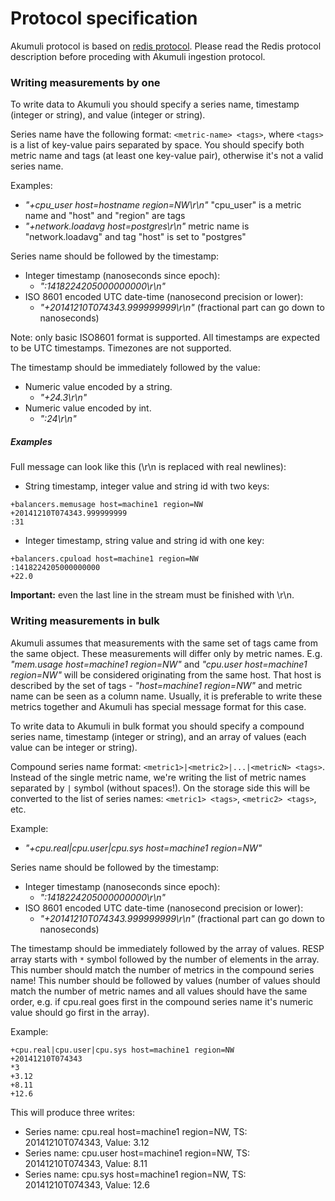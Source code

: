 Protocol specification
======================
Akumuli protocol is based on [redis protocol](http://redis.io/topics/protocol). Please read the Redis protocol description before proceding with Akumuli ingestion protocol.

### Writing measurements by one
To write data to Akumuli you should specify a series name, timestamp (integer or string), and value (integer or string).

Series name have the following format: `<metric-name> <tags>`, where `<tags>` is a list of key-value pairs separated by space. You should specify both metric name and tags (at least one key-value pair), otherwise it's not a valid series name.

Examples:
- _"+cpu_user host=hostname region=NW\r\n"_ "cpu_user" is a metric name and "host" and "region" are tags
- _"+network.loadavg host=postgres\r\n"_ metric name is "network.loadavg" and tag "host" is set to "postgres"

Series name should be followed by the timestamp:
- Integer timestamp (nanoseconds since epoch):
  + _":1418224205000000000\r\n"_ 
- ISO 8601 encoded UTC date-time (nanosecond precision or lower):
  + _"+20141210T074343.999999999\r\n"_ (fractional part can go down to nanoseconds)

Note: only basic ISO8601 format is supported. All timestamps are expected to be UTC timestamps. Timezones are not supported.

The timestamp should be immediately followed by the value:
- Numeric value encoded by a string.
  + _"+24.3\r\n"_
- Numeric value encoded by int.
  + _":24\r\n"_


##### Examples
Full message can look like this (\r\n is replaced with real newlines):
 - String timestamp, integer value and string id with two keys:
```
+balancers.memusage host=machine1 region=NW
+20141210T074343.999999999
:31
```
 - Integer timestamp, string value and string id with one key:
```
+balancers.cpuload host=machine1 region=NW
:1418224205000000000
+22.0
```

**Important:** even the last line in the stream must be finished with \r\n. 

### Writing measurements in bulk

Akumuli assumes that measurements with the same set of tags came from the same object. These measurements will differ only by metric names. E.g. _"mem.usage host=machine1 region=NW"_ and _"cpu.user host=machine1 region=NW"_ will be considered originating from the same host. That host is described by the set of tags - _"host=machine1 region=NW"_ and metric name can be seen as a column name. Usually, it is preferable to write these metrics together and Akumuli has special message format for this case.

To write data to Akumuli in bulk format you should specify a compound series name, timestamp (integer or string), and an array of values (each value can be integer or string).

Compound series name format: `<metric1>|<metric2>|...|<metricN> <tags>`. Instead of the single metric name, we're writing the list of metric names separated by `|` symbol (without spaces!). On the storage side this will be converted to the list of series names: `<metric1> <tags>`, `<metric2> <tags>`, etc.

Example:
- _"+cpu.real|cpu.user|cpu.sys host=machine1 region=NW"_

Series name should be followed by the timestamp:
- Integer timestamp (nanoseconds since epoch):
  + _":1418224205000000000\r\n"_ 
- ISO 8601 encoded UTC date-time (nanosecond precision or lower):
  + _"+20141210T074343.999999999\r\n"_ (fractional part can go down to nanoseconds)

The timestamp should be immediately followed by the array of values. RESP array starts with `*` symbol followed by the number of elements in the array. This number should match the number of metrics in the compound series name! This number should be followed by values (number of values should match the number of metric names and all values should have the same order, e.g. if cpu.real goes first in the compound series name it's numeric value should go first in the array). 

Example:

```
+cpu.real|cpu.user|cpu.sys host=machine1 region=NW
+20141210T074343
*3
+3.12
+8.11
+12.6
```

This will produce three writes:
- Series name: cpu.real host=machine1 region=NW, TS: 20141210T074343, Value: 3.12
- Series name: cpu.user host=machine1 region=NW, TS: 20141210T074343, Value: 8.11
- Series name: cpu.sys host=machine1 region=NW, TS: 20141210T074343, Value: 12.6
